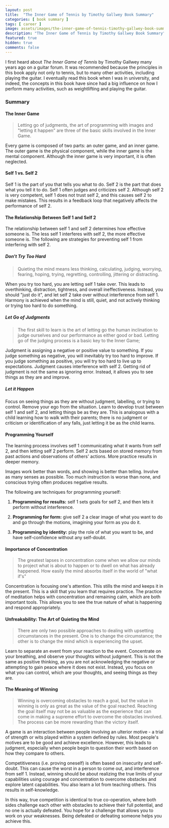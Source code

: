 ```yaml
---
layout: post
title:  "The Inner Game of Tennis by Timothy Gallwey Book Summary"
categories: [ book summary ]
tags: [ career ]
image: assets/images/the-inner-game-of-tennis-timothy-gallwey-book-summary.png
description: "The Inner Game of Tennis by Timothy Gallwey Book Summary"
featured: true
hidden: true
comments: false
---
```


I first heard about *The Inner Game of Tennis* by Timothy Gallwey many years ago on a guitar forum. It was recommended because the principles in this book apply not only to tennis, but to many other activities, including playing the guitar. I eventually read this book when I was in university, and indeed, the concepts in this book have since had a big influence on how I perform many activities, such as weightlifting and playing the guitar.

### Summary

#### The Inner Game

> Letting go of judgments, the art of programming with images and "letting it happen" are three of the basic skills involved in the Inner Game.

Every game is composed of two parts: an outer game, and an inner game. The outer game is the physical component, while the inner game is the mental component. Although the inner game is very important, it is often neglected.

#### Self 1 vs. Self 2

Self 1 is the part of you that tells you what to do. Self 2 is the part that does what you tell it to do. Self 1 often judges and criticizes self 2. Although self 2 is very competent, self 1 does not trust self 2, and this causes self 2 to make mistakes. This results in a feedback loop that negatively affects the performance of self 2.

#### The Relationship Between Self 1 and Self 2

The relationship between self 1 and self 2 determines how effective someone is. The less self 1 interferes with self 2, the more effective someone is. The following are strategies for preventing self 1 from interfering with self 2.

##### Don't Try Too Hard

> Quieting the mind means less thinking, calculating, judging, worrying, fearing, hoping, trying, regretting, controlling, jittering or distracting.

When you try too hard, you are letting self 1 take over. This leads to overthinking, distraction, tightness, and overall ineffectiveness. Instead, you should "just do it", and let self 2 take over without interference from self 1. Harmony is achieved when the mind is still, quiet, and not actively thinking or trying too hard to do something.

##### Let Go of Judgments

> The first skill to learn is the art of letting go the human inclination to judge ourselves and our performance as either good or bad. Letting go of the judging process is a basic key to the Inner Game;

Judgment is assigning a negative or positive value to something. If you judge something as negative, you will inevitably try too hard to improve. If you judge something as positive, you will try too hard to live up to expectations. Judgment causes interference with self 2. Getting rid of judgment is not the same as ignoring error. Instead, it allows you to see things as they are and improve.

##### Let it Happen

Focus on seeing things as they are without judgment, labelling, or trying to control. Remove your ego from the situation. Learn to develop trust between self 1 and self 2, and letting things be as they are. This is analogous with a child learning how to walk with their parents; there is no judgment or criticism or identification of any falls, just letting it be as the child learns.

#### Programming Yourself

The learning process involves self 1 communicating what it wants from self 2, and then letting self 2 perform. Self 2 acts based on stored memory from past actions and observations of others' actions. More practice results in deeper memory.

Images work better than words, and showing is better than telling. Involve as many senses as possible. Too much instruction is worse than none, and conscious trying often produces negative results.

The following are techniques for programming yourself:

1. **Programming for results:** self 1 sets goals for self 2, and then lets it perform without interference.

2. **Programming for form:** give self 2 a clear image of what you want to do and go through the motions, imagining your form as you do it.

3. **Programming by identity:** play the role of what you want to be, and have self-confidence without any self-doubt.

#### Importance of Concentration

> The greatest lapses in concentration come when we allow our minds to project what is about to happen or to dwell on what has already happened. How easily the mind absorbs itself in the world of "what if's"

Concentration is focusing one's attention. This stills the mind and keeps it in the present. This is a skill that you learn that requires practice. The practice of meditation helps with concentration and remaining calm, which are both important tools. This allows you to see the true nature of what is happening and respond appropriately.

#### Unfreakability: The Art of Quieting the Mind

> There are only two possible approaches to dealing with upsetting circumstances in the present. One is to change the circumstance; the other is to change the mind which is experiencing the upset.

Learn to separate an event from your reaction to the event. Concentrate on your breathing, and observe your thoughts without judgment. This is not the same as positive thinking, as you are not acknowledging the negative or attempting to gain peace where it does not exist. Instead, you focus on what you can control, which are your thoughts, and seeing things as they are.

#### The Meaning of Winning

> Winning is overcoming obstacles to reach a goal, but the value in winning is only as great as the value of the goal reached. Reaching the goal itself may not be as valuable as the experience that can come in making a supreme effort to overcome the obstacles involved. The process can be more rewarding than the victory itself.

A game is an interaction between people involving an ulterior motive - a trial of strength or wits played within a system defined by rules. Most people's motives are to be good and achieve excellence. However, this leads to judgment, especially when people begin to question their worth based on how they compare to others.

Competitiveness (i.e. proving oneself) is often based on insecurity and self-doubt. This can cause the worst in a person to come out, and interference from self 1. Instead, winning should be about realizing the true limits of your capabilities using courage and concentration to overcome obstacles and explore latent capabilities. You also learn a lot from teaching others. This results in self-knowledge.

In this way, true competition is identical to true co-operation, where both sides challenge each other with obstacles to achieve their full potential, and no one is actually defeated. You hope for a challenge that allows you to work on your weaknesses. Being defeated or defeating someone helps you achieve this.
